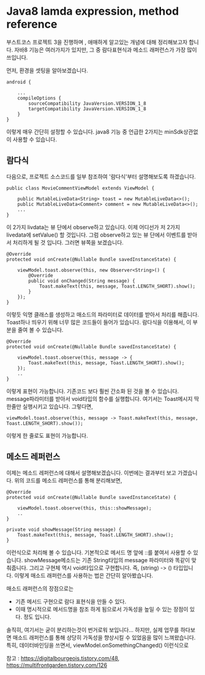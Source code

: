 # Java8 lamda expression, method reference

부스트코스 프로젝트 3을 진행하며 , 애매하게 알고있는 개념에 대해 정리해보고자 합니다.
자바8 기능은 여러가지가 있지만, 그 중 람다표현식과 메소드 래퍼런스가 가장 많이쓰입니다.

먼저, 환경을 셋팅을 알아보겠습니다.

    android {
        
        ...
        compileOptions {
            sourceCompatibility JavaVersion.VERSION_1_8
            targetCompatibility JavaVersion.VERSION_1_8
        }
    }
   
이렇게 매우 간단히 설정할 수 있습니다.
java8 기능 중 언급한 2가지는 minSdk상관없이 사용할 수 있습니다.

## 람다식
다음으로, 프로젝트 소스코드를 일부 참조하여 '람다식'부터 설명해보도록 하겠습니다.

    public class MovieCommentViewModel extends ViewModel {

        public MutableLiveData<String> toast = new MutableLiveData<>();
        public MutableLiveData<Comment> comment = new MutableLiveData<>();
        ...
    }
    
이 2가지 livdata는 뷰 단에서 observe하고 있습니다. 이제 어디선가 저 2가지 livedata에 setValue() 할 것입니다. 그럼 observe하고 있는 뷰 단에서 이벤트를 받아서 처리하게 될 것 입니다. 그러면 뷰쪽을 보겠습니다.
    
    @Override
    protected void onCreate(@Nullable Bundle savedInstanceState) {
    
        viewModel.toast.observe(this, new Observer<String>() {
            @Override
            public void onChanged(String message) {
                Toast.makeText(this, message, Toast.LENGTH_SHORT).show();
            }
        });
    }
    
이렇듯 익명 클래스를 생성하고 매소드의 파라미터로 데이터를 받아서 처리를 해줍니다. 
Toast하나 띄우기 위해 너무 많은 코드들이 들어가 있습니다.
람다식을 이용해서, 이 부분을 줄여 볼 수 있습니다.

    @Override
    protected void onCreate(@Nullable Bundle savedInstanceState) {
        
        viewModel.toast.observe(this, message -> {
            Toast.makeText(this, message, Toast.LENGTH_SHORT).show();
        });
        ..
    }

이렇게 표현이 가능합니다. 기존코드 보다 훨씬 간소화 된 것을 볼 수 있습니다. message파라미터를 받아서 void타입의 함수를 실행합니다.
여기서는 Toast메시지 딱 한줄만 실행시키고 있습니다. 그렇다면,

    viewModel.toast.observe(this, message -> Toast.makeText(this, message, Toast.LENGTH_SHORT).show());

이렇게 한 줄로도 표현이 가능합니다.

## 메소드 레퍼런스
이제는 메소드 레퍼런스에 대해서 설명해보겠습니다.
이번에는 결과부터 보고 가겠습니다. 위의 코드를 메소드 레퍼런스를 통해 분리해보면,


    @Override
    protected void onCreate(@Nullable Bundle savedInstanceState) {
    
        viewModel.toast.observe(this, this::showMessage);
        ..
    }
    
    private void showMessage(String message) {
        Toast.makeText(this, message, Toast.LENGTH_SHORT).show();
    }
    
이런식으로 처리해 볼 수 있습니다. 
기본적으로 메서드 명 앞에 ::를 붙여서 사용할 수 있습니다. showMessage메소드는 기존 String타입의 message 파라미터와 똑같이 맞춰줍니다. 그리고 구현체 역시 void타입으로 구현합니다. 즉, (string) -> () 타입입니다.
이렇게 매소드 래퍼런스를 사용하는 법은 간단히 알아봤습니다.

매소드 래퍼런스의 장점으로는
 - 기존 메서드 구현으로 람다 표현식을 만들 수 있다. 
 - 이때 명시적으로 메서드명을 참조 하게 됨으로서 가독성을 높일 수 있는 장점이 있다. 
정도 입니다.

솔직히, 여기서는 굳이 분리하는것이 번거로워 보입니다... 하지만, 실제 업무를 하다보면 매소드 래퍼런스를 통해 상당히 가독성을 향상시킬 수 있었음을 많이 느껴왔습니다.
특히, 데이터바인딩을 쓰면서, viewModel.onSomethingChanged() 이런식으로 



참고 : https://digitalbourgeois.tistory.com/48,
      https://multifrontgarden.tistory.com/126


